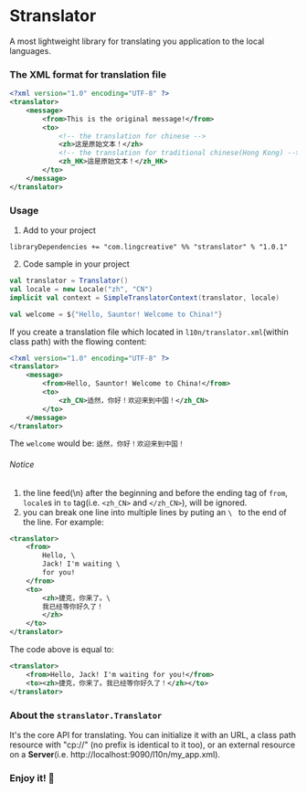 # Stranslator
A most lightweight library for translating you application to the local languages.

### The XML format for translation file
```xml
<?xml version="1.0" encoding="UTF-8" ?>
<translator>
    <message>
        <from>This is the original message!</from>
        <to>
            <!-- the translation for chinese -->
            <zh>这是原始文本！</zh>
            <!-- the translation for traditional chinese(Hong Kong) -->
            <zh_HK>這是原始文本！</zh_HK>
        </to>
    </message>
</translator>
```
### Usage
1. Add to your project
```sbtshell
libraryDependencies += "com.lingcreative" %% "stranslator" % "1.0.1"
```

2. Code sample in your project
```scala
val translator = Translator()
val locale = new Locale("zh", "CN")
implicit val context = SimpleTranslatorContext(translator, locale)

val welcome = ${"Hello, Sauntor! Welcome to China!"}
```
If you create a translation file which located in `l10n/translator.xml`(within class path) with the flowing content:
```xml
<?xml version="1.0" encoding="UTF-8" ?>
<translator>
    <message>
        <from>Hello, Sauntor! Welcome to China!</from>
        <to>
            <zh_CN>适然，你好！欢迎来到中国！</zh_CN>
        </to>
    </message>
</translator>
```
The `welcome` would be:
`适然，你好！欢迎来到中国！`
###### Notice
1. the line feed(\n) after the beginning and before the ending tag of `from`, `locale`s  in `to` tag(i.e. `<zh_CN>` and `</zh_CN>`), will be ignored.
2. you can break one line into multiple lines by puting an `\ ` to the end of the line.
For example:
```xml
<translator>
    <from>
        Hello, \
        Jack! I'm waiting \
        for you!
    </from>
    <to>
        <zh>捷克，你来了。\
        我已经等你好久了！
        </zh>
    </to>
</translator>
```
The code above is equal to:
```xml
<translator>
    <from>Hello, Jack! I'm waiting for you!</from>
    <to><zh>捷克，你来了。我已经等你好久了！</zh></to>
</translator>
```

### About the `stranslator.Translator`
It's the core API for translating. You can initialize it with an URL, a class path resource with "cp://" (no prefix is identical to it too),
or an external resource on a **Server**(i.e. http://localhost:9090/l10n/my_app.xml).

### Enjoy it! :tea: